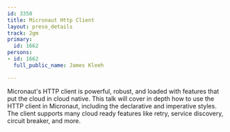 ```yaml
---
id: 3350
title: Micronaut Http Client
layout: preso_details
track: 2gm
primary:
  id: 1662
persons:
- id: 1662
  full_public_name: James Kleeh

---
```

Micronaut's HTTP client is powerful, robust, and loaded with features that put the cloud in cloud native.  This talk will cover in depth how to use the HTTP client in Micronaut, including the declarative and imperative styles. The client supports many cloud ready features like retry, service discovery, circuit breaker, and more. 